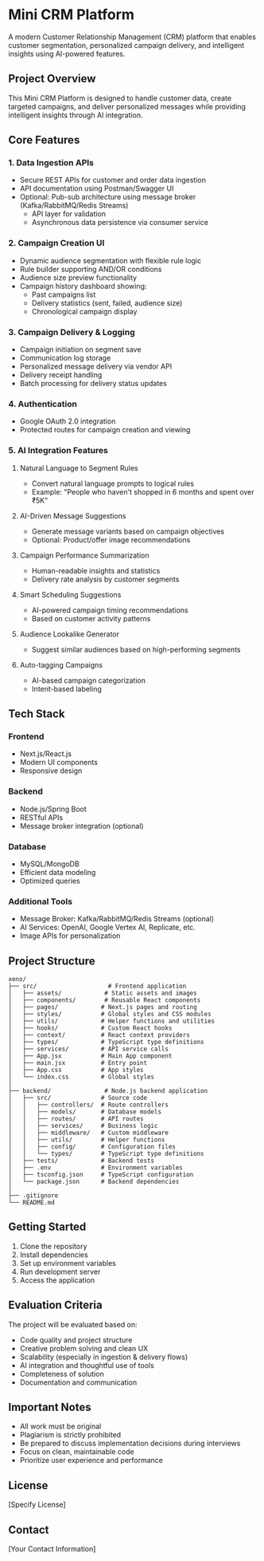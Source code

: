 # Mini CRM Platform

A modern Customer Relationship Management (CRM) platform that enables customer segmentation, personalized campaign delivery, and intelligent insights using AI-powered features.

## Project Overview

This Mini CRM Platform is designed to handle customer data, create targeted campaigns, and deliver personalized messages while providing intelligent insights through AI integration.

## Core Features

### 1. Data Ingestion APIs

- Secure REST APIs for customer and order data ingestion
- API documentation using Postman/Swagger UI
- Optional: Pub-sub architecture using message broker (Kafka/RabbitMQ/Redis Streams)
  - API layer for validation
  - Asynchronous data persistence via consumer service

### 2. Campaign Creation UI

- Dynamic audience segmentation with flexible rule logic
- Rule builder supporting AND/OR conditions
- Audience size preview functionality
- Campaign history dashboard showing:
  - Past campaigns list
  - Delivery statistics (sent, failed, audience size)
  - Chronological campaign display

### 3. Campaign Delivery & Logging

- Campaign initiation on segment save
- Communication log storage
- Personalized message delivery via vendor API
- Delivery receipt handling
- Batch processing for delivery status updates

### 4. Authentication

- Google OAuth 2.0 integration
- Protected routes for campaign creation and viewing

### 5. AI Integration Features

1. Natural Language to Segment Rules

   - Convert natural language prompts to logical rules
   - Example: "People who haven't shopped in 6 months and spent over ₹5K"

2. AI-Driven Message Suggestions

   - Generate message variants based on campaign objectives
   - Optional: Product/offer image recommendations

3. Campaign Performance Summarization

   - Human-readable insights and statistics
   - Delivery rate analysis by customer segments

4. Smart Scheduling Suggestions

   - AI-powered campaign timing recommendations
   - Based on customer activity patterns

5. Audience Lookalike Generator

   - Suggest similar audiences based on high-performing segments

6. Auto-tagging Campaigns
   - AI-based campaign categorization
   - Intent-based labeling

## Tech Stack

### Frontend

- Next.js/React.js
- Modern UI components
- Responsive design

### Backend

- Node.js/Spring Boot
- RESTful APIs
- Message broker integration (optional)

### Database

- MySQL/MongoDB
- Efficient data modeling
- Optimized queries

### Additional Tools

- Message Broker: Kafka/RabbitMQ/Redis Streams (optional)
- AI Services: OpenAI, Google Vertex AI, Replicate, etc.
- Image APIs for personalization

## Project Structure

```
xeno/
├── src/                    # Frontend application
│   ├── assets/            # Static assets and images
│   ├── components/        # Reusable React components
│   ├── pages/            # Next.js pages and routing
│   ├── styles/           # Global styles and CSS modules
│   ├── utils/            # Helper functions and utilities
│   ├── hooks/            # Custom React hooks
│   ├── context/          # React context providers
│   ├── types/            # TypeScript type definitions
│   ├── services/         # API service calls
│   ├── App.jsx           # Main App component
│   ├── main.jsx          # Entry point
│   ├── App.css           # App styles
│   └── index.css         # Global styles
│
├── backend/               # Node.js backend application
│   ├── src/              # Source code
│   │   ├── controllers/  # Route controllers
│   │   ├── models/       # Database models
│   │   ├── routes/       # API routes
│   │   ├── services/     # Business logic
│   │   ├── middleware/   # Custom middleware
│   │   ├── utils/        # Helper functions
│   │   ├── config/       # Configuration files
│   │   └── types/        # TypeScript type definitions
│   ├── tests/            # Backend tests
│   ├── .env              # Environment variables
│   ├── tsconfig.json     # TypeScript configuration
│   └── package.json      # Backend dependencies
│
├── .gitignore
└── README.md
```

## Getting Started

1. Clone the repository
2. Install dependencies
3. Set up environment variables
4. Run development server
5. Access the application

## Evaluation Criteria

The project will be evaluated based on:

- Code quality and project structure
- Creative problem solving and clean UX
- Scalability (especially in ingestion & delivery flows)
- AI integration and thoughtful use of tools
- Completeness of solution
- Documentation and communication

## Important Notes

- All work must be original
- Plagiarism is strictly prohibited
- Be prepared to discuss implementation decisions during interviews
- Focus on clean, maintainable code
- Prioritize user experience and performance

## License

[Specify License]

## Contact

[Your Contact Information]
